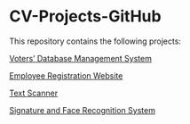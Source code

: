 # CV-Projects-GitHub
 
This repository contains the following projects:

[Voters’ Database Management System](https://github.com/Kanika-Nadar/CV-Projects-GitHub/tree/02f96561e4f92fa4a5680141f4eec6356126defd/Voters_%20db%20project)

[Employee Registration Website](https://github.com/Kanika-Nadar/CV-Projects-GitHub/tree/cc85d96c832939d9891ab8f1cf2342b616f7791b/UserMaster)

[Text Scanner](https://github.com/Kanika-Nadar/CV-Projects-GitHub/blob/7b1539dc0a9892b9166079c0ff53c954777e4d60/Scan%20To%20Text%20-%20Copy.vi)

[Signature and Face Recognition System]()


